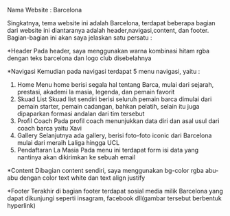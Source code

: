 Nama Website  : Barcelona


Singkatnya, tema website ini adalah Barcelona, terdapat beberapa bagian dari website ini diantaranya adalah header,navigasi,content, dan footer. Bagian-bagian ini akan saya jelaskan satu persatu :

*Header
Pada header, saya menggunakan warna kombinasi hitam rgba dengan teks barcelona dan logo club disebelahnya

*Navigasi
Kemudian pada navigasi terdapat 5 menu navigasi, yaitu :
1. Home
Menu home berisi segala hal tentang Barca, mulai dari sejarah, prestasi, akademi la masia, legenda, dan pemain favorit
2. Skuad List
Skuad list sendiri berisi seluruh pemain barca dimulai dari pemain starter, pemain cadangan, bahkan pelatih, selain itu juga dipaparkan formasi andalan dari tim tersebut
3. Profil Coach
Pada profil coach menunjukkan data diri dan asal usul dari coach barca yaitu Xavi 
4. Gallery
Selanjutnya ada gallery, berisi foto-foto iconic dari Barcelona mulai dari meraih Laliga hingga UCL
5. Pendaftaran La Masia
Pada menu ini terdapat form isi data yang nantinya akan dikirimkan ke sebuah email

*Content
Dibagian content sendiri, saya menggunakan bg-color rgba abu-abu dengan color text white dan text align justify

*Footer
Terakhir di bagian footer terdapat sosial media milik Barcelona yang dapat dikunjungi seperti insagram, facebook dll(gambar tersebut berbentuk hyperlink)
